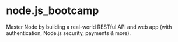 # node.js_bootcamp
Master Node by building a real-world RESTful API and web app (with authentication, Node.js security, payments &amp; more).
